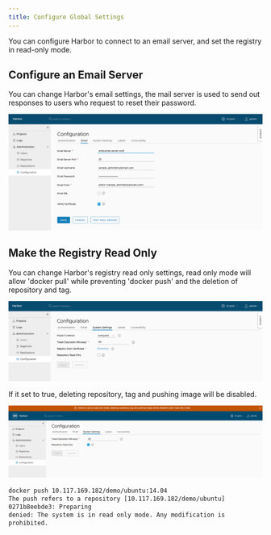```yaml
---
title: Configure Global Settings
---
```


You can configure Harbor to connect to an email server, and set the registry in read-only mode.

## Configure an Email Server

You can change Harbor's email settings, the mail server is used to send out responses to users who request to reset their password.

![browse project](../../img//new-config-email.png)

## Make the Registry Read Only

You can change Harbor's registry read only settings, read only mode will allow 'docker pull' while preventing 'docker push' and the deletion of repository and tag.

![browse project](../../img//read-only.png)

If it set to true, deleting repository, tag and pushing image will be disabled.

![browse project](../../img//read-only-enable.png)

```shell
docker push 10.117.169.182/demo/ubuntu:14.04  
The push refers to a repository [10.117.169.182/demo/ubuntu]
0271b8eebde3: Preparing 
denied: The system is in read only mode. Any modification is prohibited.  
```
